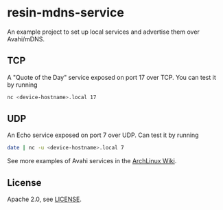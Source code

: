 # resin-mdns-service

An example project to set up local services and advertise them over Avahi/mDNS.

## TCP

A "Quote of the Day" service exposed on port 17 over TCP. You can test it by running

```Bash
nc <device-hostname>.local 17
```

## UDP

An Echo service exposed on port 7 over UDP. Can test it by running

```Bash
date | nc -u <device-hostname>.local 7
```

See more examples of Avahi services in the [ArchLinux Wiki](https://wiki.archlinux.org/index.php/avahi#Adding_services).

## License

Apache 2.0, see [LICENSE](./LICENSE).
